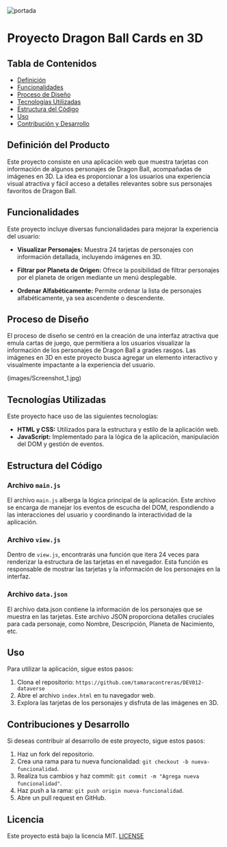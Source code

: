 
 ![portada](../src/images/Screenshot_1.jpg)



# Proyecto Dragon Ball Cards en 3D

## Tabla de Contenidos
- [Definición](#definición-del-Producto)
- [Funcionalidades](#funcionalidades)
- [Proceso de Diseño](#proceso-de-diseno)
- [Tecnologías Utilizadas](#tecnologias-utilizadas)
- [Estructura del Código](#estructura-del-codigo)
- [Uso](#uso)
- [Contribución y Desarrollo](#contribución-y-desarrollo)

## Definición del Producto

Este proyecto consiste en una aplicación web que muestra tarjetas con información de algunos personajes de Dragon Ball, acompañadas de imágenes en 3D. La idea es proporcionar a los usuarios una experiencia visual atractiva y fácil acceso a detalles relevantes sobre sus personajes favoritos de Dragon Ball.


## Funcionalidades

Este proyecto incluye diversas funcionalidades para mejorar la experiencia del usuario:

- **Visualizar Personajes:** Muestra 24 tarjetas de personajes con información detallada, incluyendo imágenes en 3D.

- **Filtrar por Planeta de Origen:** Ofrece la posibilidad de filtrar personajes por el planeta de origen mediante un menú desplegable.

- **Ordenar Alfabéticamente:** Permite ordenar la lista de personajes alfabéticamente, ya sea ascendente o descendente.

## Proceso de Diseño

El proceso de diseño se centró en la creación de una interfaz atractiva que emula cartas de juego, que  permitiera a los usuarios visualizar la información de los personajes de Dragon Ball a grades rasgos. Las imágenes en 3D en este proyecto busca agregar un elemento interactivo y visualmente impactante a la experiencia del usuario.

(images/Screenshot_1.jpg)


## Tecnologías Utilizadas

Este proyecto hace uso de las siguientes tecnologías:

- **HTML y CSS:** Utilizados para la estructura y estilo de la aplicación web.
- **JavaScript:** Implementado para la lógica de la aplicación, manipulación del DOM y gestión de eventos.

## Estructura del Código

### Archivo `main.js`

El archivo `main.js` alberga la lógica principal de la aplicación. Este archivo se encarga de manejar los eventos de escucha del DOM, respondiendo a las interacciones del usuario y coordinando la interactividad de la aplicación.

### Archivo `view.js`
Dentro de `view.js`, encontrarás una función que itera 24 veces para renderizar la estructura de las tarjetas en el navegador. Esta función es responsable de mostrar las tarjetas y la información de los personajes en la interfaz.

### Archivo `data.json`
El archivo data.json contiene la información de los personajes que se muestra en las tarjetas. Este archivo JSON proporciona detalles cruciales para cada personaje, como Nombre, Descripción, Planeta de Nacimiento, etc.

## Uso 

Para utilizar la aplicación, sigue estos pasos:

1. Clona el repositorio: `https://github.com/tamaracontreras/DEV012-dataverse`
2. Abre el archivo `index.html` en tu navegador web.
3. Explora las tarjetas de los personajes y disfruta de las imágenes en 3D.

## Contribuciones y Desarrollo

Si deseas contribuir al desarrollo de este proyecto, sigue estos pasos:

1. Haz un fork del repositorio.
2. Crea una rama para tu nueva funcionalidad: `git checkout -b nueva-funcionalidad`.
3. Realiza tus cambios y haz commit: `git commit -m "Agrega nueva funcionalidad"`.
4. Haz push a la rama: `git push origin nueva-funcionalidad`.
5. Abre un pull request en GitHub.

## Licencia
Este proyecto está bajo la licencia MIT.  [LICENSE](LICENSE) 

